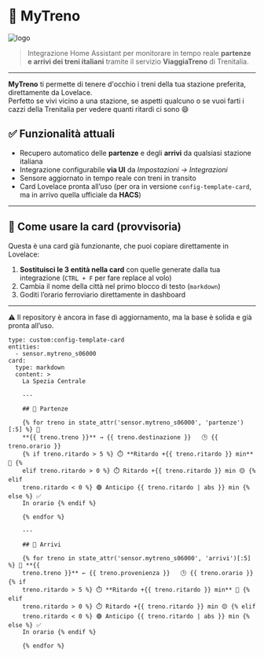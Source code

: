 # 🚄 MyTreno  
![logo](https://github.com/lotablet/mytreno/blob/main/custom_components/mytreno/images/logo.png)

> Integrazione Home Assistant per monitorare in tempo reale **partenze e arrivi dei treni italiani** tramite il servizio **ViaggiaTreno** di Trenitalia.

---

**MyTreno** ti permette di tenere d'occhio i treni della tua stazione preferita, direttamente da Lovelace.  
Perfetto se vivi vicino a una stazione, se aspetti qualcuno o se vuoi farti i cazzi della Trenitalia per vedere quanti ritardi ci sono 😄

## ✅ Funzionalità attuali

- Recupero automatico delle **partenze** e degli **arrivi** da qualsiasi stazione italiana
- Integrazione configurabile **via UI** da *Impostazioni → Integrazioni*
- Sensore aggiornato in tempo reale con treni in transito
- Card Lovelace pronta all’uso (per ora in versione `config-template-card`, ma in arrivo quella ufficiale da **HACS**)

---

## 🚧 Come usare la card (provvisoria)

Questa è una card già funzionante, che puoi copiare direttamente in Lovelace:

1. **Sostituisci le 3 entità nella card** con quelle generate dalla tua integrazione (`CTRL + F` per fare replace al volo)
2. Cambia il nome della città nel primo blocco di testo (`markdown`)
3. Goditi l’orario ferroviario direttamente in dashboard

---

⚠️ Il repository è ancora in fase di aggiornamento, ma la base è solida e già pronta all’uso.  


```
type: custom:config-template-card
entities:
  - sensor.mytreno_s06000
card:
  type: markdown
  content: >
    La Spezia Centrale
    
    ---
    
    ## 🚆 Partenze

    {% for treno in state_attr('sensor.mytreno_s06000', 'partenze')[:5] %} 🔹
    **{{ treno.treno }}** → {{ treno.destinazione }}   🕒 {{ treno.orario }}  
    {% if treno.ritardo > 5 %} ⏱️ **Ritardo +{{ treno.ritardo }} min** 🔴 {%
    elif treno.ritardo > 0 %} ⏱️ Ritardo +{{ treno.ritardo }} min 🟡 {% elif
    treno.ritardo < 0 %} 🟢 Anticipo {{ treno.ritardo | abs }} min {% else %} ✅
    In orario {% endif %}

    {% endfor %}

    ---

    ## 🛬 Arrivi

    {% for treno in state_attr('sensor.mytreno_s06000', 'arrivi')[:5] %} 🔹 **{{
    treno.treno }}** ← {{ treno.provenienza }}   🕒 {{ treno.orario }}   {% if
    treno.ritardo > 5 %} ⏱️ **Ritardo +{{ treno.ritardo }} min** 🔴 {% elif
    treno.ritardo > 0 %} ⏱️ Ritardo +{{ treno.ritardo }} min 🟡 {% elif
    treno.ritardo < 0 %} 🟢 Anticipo {{ treno.ritardo | abs }} min {% else %} ✅
    In orario {% endif %}

    {% endfor %}
```
